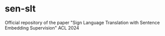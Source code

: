 # sen-slt
Official repository of the paper "Sign Language Translation with Sentence Embedding Supervision" ACL 2024
